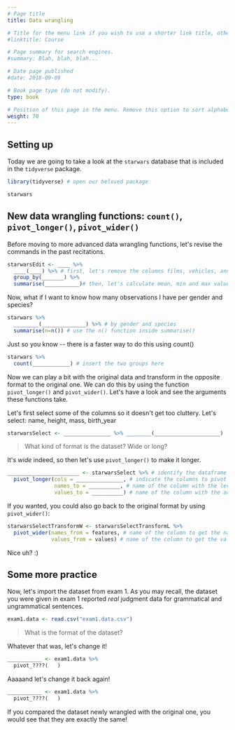 ```yaml
---
# Page title
title: Data wrangling

# Title for the menu link if you wish to use a shorter link title, otherwise remove this option.
#linktitle: Course

# Page summary for search engines.
#summary: Blah, blah, blah...

# Date page published
#date: 2018-09-09

# Book page type (do not modify).
type: book

# Position of this page in the menu. Remove this option to sort alphabetically.
weight: 70
---
```


## Setting up

Today we are going to take a look at the `starwars` database that is included in the `tidyverse` package.

```r
library(tidyverse) # open our beloved package

starwars
```

## New data wrangling functions: `count()`, `pivot_longer()`, `pivot_wider()`

Before moving to more advanced data wrangling functions, let's revise the commands in the past recitations. 

```r
starwarsEdit <- ____ %>% 
  ____(____) %>% # first, let's remove the columns films, vehicles, and starships; don't forget the pipe %>%!
  group_by(_______) %>%
  summarise(___________)# then, let's calculate mean, min and max values of height, mass, and birth_year by species and gender
```

Now, what if I want to know how many observations I have per gender and species?

```r
starwars %>% 
  ________(______________) %>% # by gender and species
  summarise(n=n()) # use the n() function inside summarise()
```

Just so you know -- there is a faster way to do this using count()

```r
starwars %>% 
  count(____________) # insert the two groups here
```

Now we can play a bit with the original data and transform in the opposite format to the original one. We can do this by using the function `pivot_longer()` and `pivot_wider()`. Let's have a look and see the arguments these functions take.
  
Let's first select some of the columns so it doesn't get too cluttery. Let's select:  name, height, mass, birth_year

```r
starwarsSelect <- _______________ %>% ________(_____________________)
```

> What kind of format is the dataset? Wide or long?

It's *wide* indeed, so then let's use `pivot_longer()` to make it longer. 

```r
_______________________ <- starwarsSelect %>% # identify the dataframe
  pivot_longer(cols = _______________, # indicate the columns to pivot into longer format: that is, all columns except name
               names_to = __________, # name of the column with the levels of the group; it should be in quotes
               values_to = __________) # name of the column with the actual values; it should be in quotes
```

If you wanted, you could also go back to the original format by using `pivot_wider()`:

```r
starwarsSelectTransformW <- starwarsSelectTransformL %>%
  pivot_wider(names_from = features, # name of the column to get the names from and transform into columns
              values_from = values) # name of the column to get the values from
```

Nice uh? :)

## Some more practice 

Now, let's import the dataset from exam 1. As you may recall, the dataset you were given in exam 1 reported *real* judgment data for grammatical and ungrammatical sentences.

```r
exam1.data <- read.csv("exam1.data.csv")
```

> What is the format of the dataset?

Whatever that was, let's change it!

```r
___________ <- exam1.data %>%
  pivot_????(   )
```

Aaaaand let's change it back again!

```r
___________ <- exam1.data %>%
  pivot_????(   )
```

If you compared the dataset newly wrangled with the original one, you would see that they are exactly the same!
